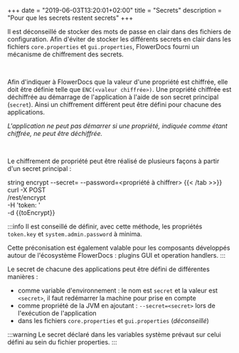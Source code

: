 +++
date = "2019-06-03T13:20:01+02:00"
title = "Secrets"
description = "Pour que les secrets restent secrets"
+++

Il est déconseillé de stocker des mots de passe en clair dans des fichiers de configuration. Afin d'éviter de stocker les différents secrets en clair dans les fichiers `core.properties` et `gui.properties`, FlowerDocs fourni un mécanisme de chiffrement des secrets. 

<br/>

Afin d'indiquer à FlowerDocs que la valeur d'une propriété est chiffrée, elle doit être définie telle que `ENC(<valeur chiffrée>)`. Une propriété chiffrée est déchiffrée au démarrage de l'application à l'aide de son secret principal (`secret`). Ainsi un chiffrement différent peut être défini pour chacune des applications.

*L'application ne peut pas démarrer si une propriété, indiquée comme étant chiffrée, ne peut être déchiffrée.*

<br/>

Le chiffrement de propriété peut être réalisé de plusieurs façons à partir d'un secret principal : 

<clm> string encrypt --secret=<secret> --password=<propriété à chiffrer>
{{< /tab >>}}
curl -X POST \
  <core>/rest/encrypt \
  -H 'token: <token>' \
  -d {{toEncrypt}}

:::info
Il est conseillé de définir, avec cette méthode, les propriétés `token.key` et `system.admin.password` à minima.

Cette préconisation est également valable pour les composants développés autour de l'écosystème FlowerDocs : plugins GUI et operation handlers.
:::

Le secret de chacune des applications peut être défini de différentes manières : 

* comme variable d'environnement : le nom est `secret` et la valeur est `<secret>`, il faut redémarrer la machine pour prise en compte
* comme propriété de la JVM en ajoutant : `--secret=<secret>` lors de l'exécution de l'application
* dans les fichiers `core.properties` et `gui.properties` (*déconseillé*) 



:::warning
Le secret déclaré dans les variables système prévaut sur celui défini au sein du fichier properties.
:::